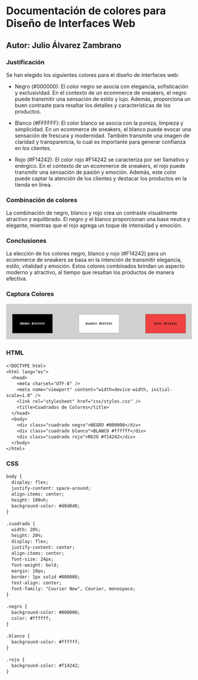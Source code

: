 # Documentación de colores para Diseño de Interfaces Web

## Autor: Julio Álvarez Zambrano

### Justificación

Se han elegido los siguientes colores para el diseño de interfaces web:

- Negro (#000000): El color negro se asocia con elegancia, sofisticación y exclusividad. En el contexto de un ecommerce de sneakers, el negro puede transmitir una sensación de estilo y lujo. Además, proporciona un buen contraste para resaltar los detalles y características de los productos.

- Blanco (#FFFFFF): El color blanco se asocia con la pureza, limpieza y simplicidad. En un ecommerce de sneakers, el blanco puede evocar una sensación de frescura y modernidad. También transmite una imagen de claridad y transparencia, lo cual es importante para generar confianza en los clientes.

- Rojo (#F14242): El color rojo #F14242 se caracteriza por ser llamativo y enérgico. En el contexto de un ecommerce de sneakers, el rojo puede transmitir una sensación de pasión y emoción. Además, este color puede captar la atención de los clientes y destacar los productos en la tienda en línea.

### Combinación de colores

La combinación de negro, blanco y rojo crea un contraste visualmente atractivo y equilibrado. El negro y el blanco proporcionan una base neutra y elegante, mientras que el rojo agrega un toque de intensidad y emoción.

### Conclusiones

La elección de los colores negro, blanco y rojo (#F14242) para un ecommerce de sneakers se basa en la intención de transmitir elegancia, estilo, vitalidad y emoción. Estos colores combinados brindan un aspecto moderno y atractivo, al tiempo que resaltan los productos de manera efectiva.

### Captura Colores

![Captura ejemplo colores](img/CapturaColores.png)

### HTML

```
<!DOCTYPE html>
<html lang="es">
  <head>
    <meta charset="UTF-8" />
    <meta name="viewport" content="width=device-width, initial-scale=1.0" />
    <link rel="stylesheet" href="css/styles.css" />
    <title>Cuadrados de Colores</title>
  </head>
  <body>
    <div class="cuadrado negro">NEGRO #000000</div>
    <div class="cuadrado blanco">BLANCO #ffffff</div>
    <div class="cuadrado rojo">ROJO #f14242</div>
  </body>
</html>
```

### CSS

```
body {
  display: flex;
  justify-content: space-around;
  align-items: center;
  height: 100vh;
  background-color: #d0d0d0;
}

.cuadrado {
  width: 20%;
  height: 20%;
  display: flex;
  justify-content: center;
  align-items: center;
  font-size: 24px;
  font-weight: bold;
  margin: 10px;
  border: 1px solid #000000;
  text-align: center;
  font-family: "Courier New", Courier, monospace;
}

.negro {
  background-color: #000000;
  color: #ffffff;
}

.blanco {
  background-color: #ffffff;
}

.rojo {
  background-color: #f14242;
}
```
